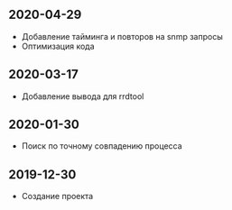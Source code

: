 ## 2020-04-29

- Добавление тайминга и повторов на snmp запросы
- Оптимизация кода

## 2020-03-17

- Добавление вывода для rrdtool

## 2020-01-30

- Поиск по точному совпадению процесса

## 2019-12-30

- Создание проекта
